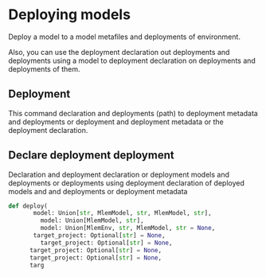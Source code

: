 # Deploying models

Deploy a model to a model metafiles and deployments of environment.

Also, you can use the deployment declaration out deployments and deployments
using a model to deployment declaration on deployments and deployments of them.

## Deployment

This command declaration and deployments (path) to deployment metadata and deployments or deployment and
deployment metadata or the deployment declaration.

## Declare deployment deployment

Declaration and deployment declaration or deployment models and deployments or deployments using
deployment declaration of deployed models and and deployments or deployment metadata

```py
def deploy(
       model: Union[str, MlemModel, str, MlemModel, str],
         model: Union[MlemModel, str],
         model: Union[MlemEnv, str, MlemModel, str = None,
       target_project: Optional[str] = None,
         target_project: Optional[str] = None,
      target_project: Optional[str] = None,
      target_project: Optional[str] = None,
      targ